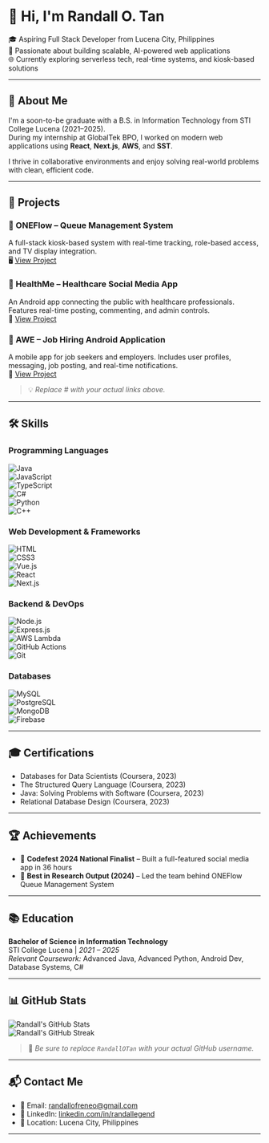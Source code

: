 # 👋 Hi, I'm Randall O. Tan

🎓 Aspiring Full Stack Developer from Lucena City, Philippines  
🔧 Passionate about building scalable, AI-powered web applications  
🌐 Currently exploring serverless tech, real-time systems, and kiosk-based solutions

---

## 🧠 About Me

I'm a soon-to-be graduate with a B.S. in Information Technology from STI College Lucena (2021–2025).  
During my internship at GlobalTek BPO, I worked on modern web applications using **React**, **Next.js**, **AWS**, and **SST**.

I thrive in collaborative environments and enjoy solving real-world problems with clean, efficient code.

---

## 🚀 Projects

### 🔹 ONEFlow – Queue Management System  
A full-stack kiosk-based system with real-time tracking, role-based access, and TV display integration.  
🖥️ [View Project](#)

### 🔹 HealthMe – Healthcare Social Media App  
An Android app connecting the public with healthcare professionals. Features real-time posting, commenting, and admin controls.  
📱 [View Project](#)

### 🔹 AWE – Job Hiring Android Application  
A mobile app for job seekers and employers. Includes user profiles, messaging, job posting, and real-time notifications.  
📱 [View Project](#)

> 💡 *Replace # with your actual links above.*

---

## 🛠️ Skills

### Programming Languages  
![Java](https://img.shields.io/badge/Java-%23ED8B00.svg?style=flat&logo=java&logoColor=white)  
![JavaScript](https://img.shields.io/badge/JavaScript-F7DF1E.svg?style=flat&logo=javascript&logoColor=black)  
![TypeScript](https://img.shields.io/badge/TypeScript-007ACC.svg?style=flat&logo=typescript&logoColor=white)  
![C#](https://img.shields.io/badge/C%23-239120.svg?style=flat&logo=c-sharp&logoColor=white)  
![Python](https://img.shields.io/badge/Python-3776AB.svg?style=flat&logo=python&logoColor=white)  
![C++](https://img.shields.io/badge/C++-00599C.svg?style=flat&logo=c%2B%2B&logoColor=white)

### Web Development & Frameworks  
![HTML](https://img.shields.io/badge/HTML5-E34F26?style=flat&logo=html5&logoColor=white)  
![CSS3](https://img.shields.io/badge/CSS3-1572B6?style=flat&logo=css3&logoColor=white)  
![Vue.js](https://img.shields.io/badge/Vue.js-4FC08D?style=flat&logo=vue.js&logoColor=white)  
![React](https://img.shields.io/badge/React-61DAFB?style=flat&logo=react&logoColor=black)  
![Next.js](https://img.shields.io/badge/Next.js-000000?style=flat&logo=next.js&logoColor=white)

### Backend & DevOps  
![Node.js](https://img.shields.io/badge/Node.js-43853D?style=flat&logo=node.js&logoColor=white)  
![Express.js](https://img.shields.io/badge/Express.js-000000?style=flat&logo=express&logoColor=white)  
![AWS Lambda](https://img.shields.io/badge/AWS%20Lambda-FF9900?style=flat&logo=aws-lambda&logoColor=white)  
![GitHub Actions](https://img.shields.io/badge/GitHub%20Actions-2088FF?style=flat&logo=github-actions&logoColor=white)  
![Git](https://img.shields.io/badge/Git-F05032?style=flat&logo=git&logoColor=white)

### Databases  
![MySQL](https://img.shields.io/badge/MySQL-4479A1?style=flat&logo=mysql&logoColor=white)  
![PostgreSQL](https://img.shields.io/badge/PostgreSQL-4169E1?style=flat&logo=postgresql&logoColor=white)  
![MongoDB](https://img.shields.io/badge/MongoDB-47A248?style=flat&logo=mongodb&logoColor=white)  
![Firebase](https://img.shields.io/badge/Firebase-FFCA28?style=flat&logo=firebase&logoColor=black)

---

## 🎓 Certifications

- Databases for Data Scientists (Coursera, 2023)  
- The Structured Query Language (Coursera, 2023)  
- Java: Solving Problems with Software (Coursera, 2023)  
- Relational Database Design (Coursera, 2023)

---

## 🏆 Achievements

- 🥇 **Codefest 2024 National Finalist** – Built a full-featured social media app in 36 hours  
- 🏅 **Best in Research Output (2024)** – Led the team behind ONEFlow Queue Management System

---

## 📚 Education

**Bachelor of Science in Information Technology**  
STI College Lucena | *2021 – 2025*  
*Relevant Coursework:* Advanced Java, Advanced Python, Android Dev, Database Systems, C#

---

## 📊 GitHub Stats

![Randall's GitHub Stats](https://github-readme-stats.vercel.app/api?username=randallegend&show_icons=true&theme=radical)  
![Randall's GitHub Streak](https://github-readme-streak-stats.herokuapp.com/?user=randallegend)

> 🔁 *Be sure to replace `RandallOTan` with your actual GitHub username.*

---

## 📬 Contact Me

- 📧 Email: [randallofreneo@gmail.com](mailto:randallofreneo@gmail.com)  
- 💼 LinkedIn: [linkedin.com/in/randallegend](https://linkedin.com/in/randallegend)  
- 📍 Location: Lucena City, Philippines

---

<!--
README template created by ChatGPT based on CV.
Replace placeholder URLs (#) and GitHub username as needed.
-->
